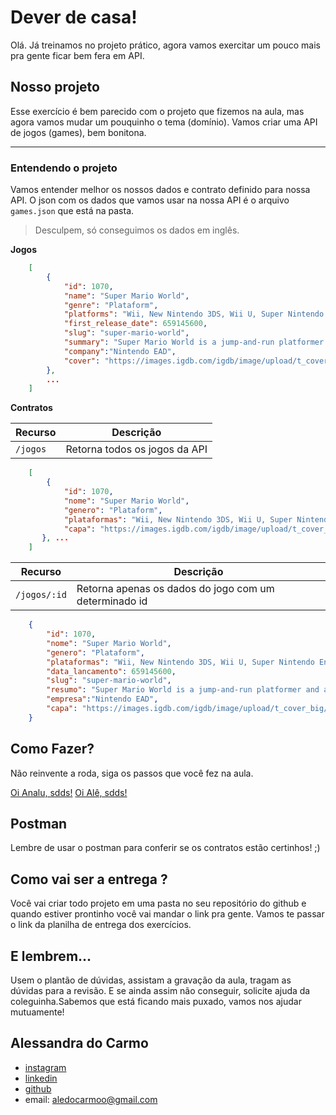 # Dever de casa!

Olá. Já treinamos no projeto prático, agora vamos exercitar um pouco mais pra gente ficar bem fera em API.

## Nosso projeto

Esse exercício é bem parecido com o projeto que fizemos na aula, mas agora vamos mudar um pouquinho o tema (domínio). Vamos criar uma API de jogos (games), bem bonitona.

---

### Entendendo o projeto

Vamos entender melhor os nossos dados e contrato definido para nossa API. 
O json com os dados que vamos usar na nossa API é o arquivo `games.json` que está na pasta.

>Desculpem, só conseguimos os dados em inglês.

**Jogos**
```json
    [
        {
            "id": 1070,
            "name": "Super Mario World",
            "genre": "Plataform",
            "platforms": "Wii, New Nintendo 3DS, Wii U, Super Nintendo Entertainment System (SNES)",
            "first_release_date": 659145600,
            "slug": "super-mario-world",
            "summary": "Super Mario World is a jump-and-run platformer and a follow-up to Super Mario Bros. 3. The game retains many of the elements that debuted in Super Mario Bros. 3, such as the world map and Koopaling boss fights, while introducing a large variety of new gameplay mechanics, such as an expanded and less linear world map and the ability to save the game. Much of the game\u0027s introduced characters, game mechanics, and artistic themes influenced later titles in the Mario series. The game was released to best-selling status on the SNES, received large amounts of critical acclaim, and is commonly seen on Nintendo\u0027s best games of all times on various critic listings.",
            "company":"Nintendo EAD",
            "cover": "https://images.igdb.com/igdb/image/upload/t_cover_big/co23jy.jpg"    
        },
        ...
    ] 
```

**Contratos**

| Recurso | Descrição |
| --- | --- |
| `/jogos` | Retorna todos os jogos da API |
```json
    [
        {
            "id": 1070,
            "nome": "Super Mario World",
            "genero": "Plataform",
            "plataformas": "Wii, New Nintendo 3DS, Wii U, Super Nintendo Entertainment System (SNES)",
            "capa": "https://images.igdb.com/igdb/image/upload/t_cover_big/co23jy.jpg"    
       }, ...
    ]
```
| Recurso | Descrição |
| --- | --- |
| `/jogos/:id` | Retorna apenas os dados do jogo com um determinado id |
```json
    {
        "id": 1070,
        "nome": "Super Mario World",
        "genero": "Plataform",
        "plataformas": "Wii, New Nintendo 3DS, Wii U, Super Nintendo Entertainment System (SNES)",
        "data_lancamento": 659145600,
        "slug": "super-mario-world",
        "resumo": "Super Mario World is a jump-and-run platformer and a follow-up to Super Mario Bros. 3. The game retains many of the elements that debuted in Super Mario Bros. 3, such as the world map and Koopaling boss fights, while introducing a large variety of new gameplay mechanics, such as an expanded and less linear world map and the ability to save the game. Much of the game\u0027s introduced characters, game mechanics, and artistic themes influenced later titles in the Mario series. The game was released to best-selling status on the SNES, received large amounts of critical acclaim, and is commonly seen on Nintendo\u0027s best games of all times on various critic listings.",
        "empresa":"Nintendo EAD",
        "capa": "https://images.igdb.com/igdb/image/upload/t_cover_big/co23jy.jpg"    
    }
```

## Como Fazer?

Não reinvente a roda, siga os passos que você fez na aula.

[Oi Analu, sdds!](https://github.com/reprograma/on6-xp-s7-api-get)
[Oi Alê, sdds!](https://github.com/reprograma/on6-xp-s8-projeto-1)


## Postman

Lembre de usar o postman para conferir se os contratos estão certinhos! ;)


## Como vai ser a entrega ?

Você vai criar todo projeto em uma pasta no seu repositório do github e quando estiver prontinho você vai mandar o link pra gente. Vamos te passar o link da planilha de entrega dos exercícios.

## E lembrem...
Usem o plantão de dúvidas, assistam a gravação da aula, tragam as dúvidas para a revisão. E se ainda assim não conseguir, solicite ajuda da coleguinha.Sabemos que está ficando mais puxado, vamos nos ajudar mutuamente!

## Alessandra do Carmo
- [instagram](https://www.instagram.com/alessandrizes)
- [linkedin](https://www.linkedin.com/in/alessandrizes/)
- [github](https://github.com/alessandrizes)
- email: aledocarmoo@gmail.com
